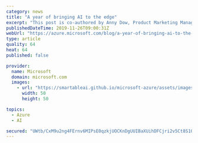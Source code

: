 ```yaml
---
category: news
title: "A year of bringing AI to the edge"
excerpt: "This post is co-authored by Anny Dow, Product Marketing Manager, Azure Cognitive Services.\r\n\r\nIn an age where low-latency and data security can be the lifeblood of an organization, containers make it possible for enterprises to meet these needs when harnessing artificial intelligence (AI).\r\n\r\nSince introducing"
publishedDateTime: 2019-11-26T09:00:31Z
webUrl: "https://azure.microsoft.com/blog/a-year-of-bringing-ai-to-the-edge/"
type: article
quality: 64
heat: 64
published: false

provider:
  name: Microsoft
  domain: microsoft.com
  images:
    - url: "https://smartableai.github.io/microsoft-azure/assets/images/organizations/microsoft.com-50x50.jpg"
      width: 50
      height: 50

topics:
  - Azure
  - AI

secured: "UWtb/CxM9u2ng4FErnv6MIPsE0qzkjUOCKnDgUUIBaXUihDFCjri2v5Ct8S1Qage8eNYI3wo7hOGEhQyjYd7Z6NYpgUxfOgZEmAuJV2MEnTP38VO8CzUp48GeUskbTZcXPmnivkZeYNpAfK2meTmcobOI0XbUP8wdgmJxaZ4pO/wnMT2oGKbLAODcCQbPF6M7C1CEN1xwrP49pMHcNbpWXeSXWd2u/J44d1DoFExMn8sRo+iPrtpvaaOG2QAeA1qLfXwL1rO/MSU5dmPfNGmWhBNoaA/DZI1qkGdo04r/hfTT9ICekbqvv2X79iKc905ODXLGueG37PNhwTCv7uJjQ==;Mz0S5eNcv2yvdwg57RnuZg=="
---
```


